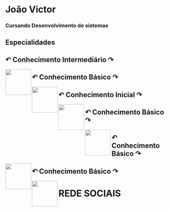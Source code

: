 # <strong>João Victor</strong>
### Cursando Desenvolvimento de sistemas
##  Especialidades
## ↶ Conhecimento Intermediário ↷
<img src="https://cdn.jsdelivr.net/gh/devicons/devicon/icons/photoshop/photoshop-plain.svg" width="80px" height="80px" center="80px" align="left" />

## ↶ Conhecimento Básico ↷
<img src="https://cdn.jsdelivr.net/gh/devicons/devicon/icons/premierepro/premierepro-original.svg" width="80px" height="80px" align="left" />

## ↶ Conhecimento Inicial ↷
<img src="https://cdn.jsdelivr.net/gh/devicons/devicon/icons/javascript/javascript-plain.svg" width="80px" height="80px" align="left" />

## ↶ Conhecimento Básico ↷
<img src="https://cdn.jsdelivr.net/gh/devicons/devicon/icons/html5/html5-plain.svg" width="80px" height="80px" align="left" />

## ↶ Conhecimento Básico ↷
<img src="https://cdn.jsdelivr.net/gh/devicons/devicon/icons/css3/css3-plain.svg" width="80px" height="80px" align="left" />

## ↶ Conhecimento Básico ↷
<img src="https://cdn.jsdelivr.net/gh/devicons/devicon/icons/vscode/vscode-original.svg" width="80px" height="80px" align="left" />
    
# REDE SOCIAIS
